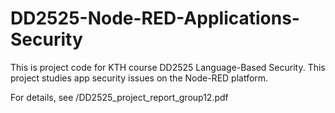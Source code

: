 # DD2525-Node-RED-Applications-Security
This is project code for KTH course DD2525 Language-Based Security. This project studies app security issues on the Node-RED platform. 

For details, see /DD2525_project_report_group12.pdf
